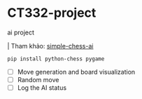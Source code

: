 # CT332-project
ai project

| Tham khảo: [simple-chess-ai](https://github.com/lhartikk/simple-chess-ai)

```
pip install python-chess pygame
```

- [ ] Move generation and board visualization
- [ ] Random move
- [ ] Log the AI status
